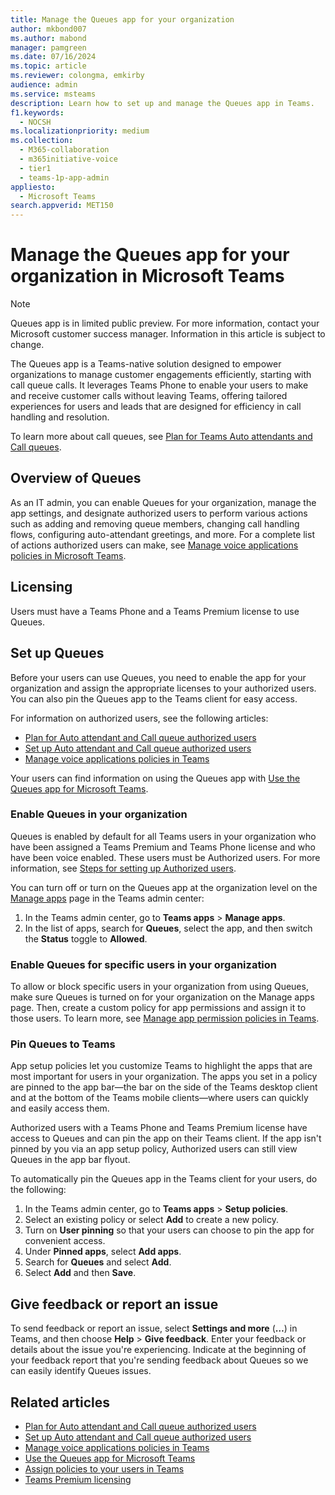 ```yaml
---
title: Manage the Queues app for your organization
author: mkbond007
ms.author: mabond
manager: pamgreen
ms.date: 07/16/2024
ms.topic: article
ms.reviewer: colongma, emkirby
audience: admin
ms.service: msteams
description: Learn how to set up and manage the Queues app in Teams.
f1.keywords: 
  - NOCSH
ms.localizationpriority: medium
ms.collection: 
  - M365-collaboration
  - m365initiative-voice
  - tier1
  - teams-1p-app-admin
appliesto: 
  - Microsoft Teams
search.appverid: MET150
---
```


# Manage the Queues app for your organization in Microsoft Teams

> [!NOTE]
> Queues app is in limited public preview. For more information, contact your Microsoft customer success manager. Information in this article is subject to change.

The Queues app is a Teams-native solution designed to empower organizations to manage customer engagements efficiently, starting with call queue calls. It leverages Teams Phone to enable your users to make and receive customer calls without leaving Teams, offering tailored experiences for users and leads that are designed for efficiency in call handling and resolution.

To learn more about call queues, see [Plan for Teams Auto attendants and Call queues](plan-auto-attendant-call-queue.md).

## Overview of Queues

As an IT admin, you can enable Queues for your organization, manage the app settings, and designate authorized users to perform various actions such as adding and removing queue members, changing call handling flows, configuring auto-attendant greetings, and more. For a complete list of actions authorized users can make, see [Manage voice applications policies in Microsoft Teams](manage-voice-applications-policies.md).

## Licensing

Users must have a Teams Phone and a Teams Premium license to use Queues.

## Set up Queues

Before your users can use Queues, you need to enable the app for your organization and assign the appropriate licenses to your authorized users. You can also pin the Queues app to the Teams client for easy access.

For information on authorized users, see the following articles:

- [Plan for Auto attendant and Call queue authorized users](aa-cq-authorized-users-plan.md)
- [Set up Auto attendant and Call queue authorized users](aa-cq-authorized-users.md)
- [Manage voice applications policies in Teams](manage-voice-applications-policies.md)

Your users can find information on using the Queues app with [Use the Queues app for Microsoft Teams](https://support.microsoft.com/office/370ad83e-c2c1-4a9f-8a59-16c98be102e9).

### Enable Queues in your organization

Queues is enabled by default for all Teams users in your organization who have been assigned a Teams Premium and Teams Phone license and who have been voice enabled. These users must be Authorized users. For more information, see [Steps for setting up Authorized users](aa-cq-authorized-users.md).

You can turn off or turn on the Queues app at the organization level on the [Manage apps](manage-apps.md) page in the Teams admin center:

1. In the Teams admin center, go to **Teams apps** >  **Manage apps**.
1. In the list of apps, search for **Queues**, select the app, and then switch the **Status** toggle to **Allowed**.

### Enable Queues for specific users in your organization

To allow or block specific users in your organization from using Queues, make sure Queues is turned on for your organization on the Manage apps page. Then, create a custom policy for app permissions and assign it to those users. To learn more, see [Manage app permission policies in Teams](teams-app-permission-policies.md).

### Pin Queues to Teams

App setup policies let you customize Teams to highlight the apps that are most important for users in your organization. The apps you set in a policy are pinned to the app bar—the bar on the side of the Teams desktop client and at the bottom of the Teams mobile clients—where users can quickly and easily access them.

Authorized users with a Teams Phone and Teams Premium license have access to Queues and can pin the app on their Teams client. If the app isn't pinned by you via an app setup policy, Authorized users can still view Queues in the app bar flyout.

To automatically pin the Queues app in the Teams client for your users, do the following:

1. In the Teams admin center, go to **Teams apps** > **Setup policies**.
1. Select an existing policy or select **Add** to create a new policy.
1. Turn on **User pinning** so that your users can choose to pin the app for convenient access.
1. Under **Pinned apps**, select **Add apps**.
1. Search for **Queues** and select **Add**.
1. Select **Add** and then **Save**.

## Give feedback or report an issue

To send feedback or report an issue, select **Settings and more** (**…**) in Teams, and then choose **Help** > **Give feedback**. Enter your feedback or details about the issue you're experiencing. Indicate at the beginning of your feedback report that you're sending feedback about Queues so we can easily identify Queues issues.

## Related articles

- [Plan for Auto attendant and Call queue authorized users](aa-cq-authorized-users-plan.md)
- [Set up Auto attendant and Call queue authorized users](aa-cq-authorized-users.md)
- [Manage voice applications policies in Teams](manage-voice-applications-policies.md)
- [Use the Queues app for Microsoft Teams](https://support.microsoft.com/office/370ad83e-c2c1-4a9f-8a59-16c98be102e9)
- [Assign policies to your users in Teams](../../policy-assignment-overview.md)
- [Teams Premium licensing](/teams-add-on-licensing/licensing-enhance-teams)

